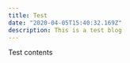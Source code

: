 ```yaml
---
title: Test
date: "2020-04-05T15:40:32.169Z"
description: This is a test blog
---
```


Test contents
